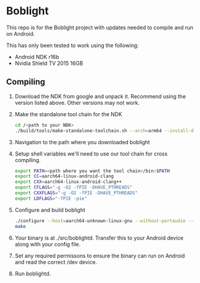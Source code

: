 # Boblight

This repo is for the Boblight project with updates needed to compile and run on Android.  

This has only been tested to work using the following:
- Android NDK r16b
- Nvidia Shield TV 2015 16GB

## Compiling

1. Download the NDK from google and unpack it.  Recommend using the version listed above.  Other versions may not work. 
1. Make the standalone tool chain for the NDK
    ```bash
    cd /<path to your NDK>
    ./build/tools/make-standalone-toolchain.sh --arch=arm64 --install-dir=<path where you want the tool chain>
    ```

1. Navigation to the path where you downloaded boblight
1. Setup shell variables we'll need to use our tool chain for cross compiling.
    ```bash
    export PATH=<path where you want the tool chain>/bin:$PATH
    export CC=aarch64-linux-android-clang
    export CXX=aarch64-linux-android-clang++
    export CFLAGS="-g -O2 -fPIE -DHAVE_PTHREADS"
    export CXXFLAGS="-g -O2 -fPIE -DHAVE_PTHREADS"
    export LDFLAGS="-fPIE -pie"
    ```
1. Configure and build boblight
    ```bash
    ./configure --host=aarch64-unknown-linux-gnu --without-portaudio --without-libusb --without-spi --without-x11 --without-opengl
    make
    ```
1. Your binary is at ./src/boblightd.  Transfer this to your Android device along with your config file.  
1. Set any required permissons to ensure the binary can run on Android and read the correct /dev device.
1. Run boblightd.
